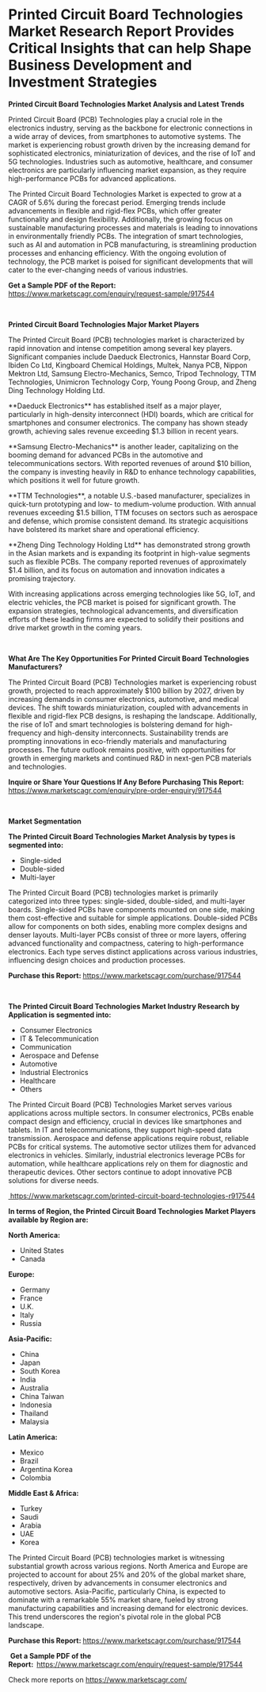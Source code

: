 <p><h1>Printed Circuit Board Technologies Market Research Report Provides Critical Insights that can help Shape Business Development and Investment Strategies</h1></p><p><strong>Printed Circuit Board Technologies Market Analysis and Latest Trends</strong></p>
<p><p>Printed Circuit Board (PCB) Technologies play a crucial role in the electronics industry, serving as the backbone for electronic connections in a wide array of devices, from smartphones to automotive systems. The market is experiencing robust growth driven by the increasing demand for sophisticated electronics, miniaturization of devices, and the rise of IoT and 5G technologies. Industries such as automotive, healthcare, and consumer electronics are particularly influencing market expansion, as they require high-performance PCBs for advanced applications.</p><p>The Printed Circuit Board Technologies Market is expected to grow at a CAGR of 5.6% during the forecast period. Emerging trends include advancements in flexible and rigid-flex PCBs, which offer greater functionality and design flexibility. Additionally, the growing focus on sustainable manufacturing processes and materials is leading to innovations in environmentally friendly PCBs. The integration of smart technologies, such as AI and automation in PCB manufacturing, is streamlining production processes and enhancing efficiency. With the ongoing evolution of technology, the PCB market is poised for significant developments that will cater to the ever-changing needs of various industries.</p></p>
<p><strong>Get a Sample PDF of the Report:&nbsp;</strong> <a href="https://www.marketscagr.com/enquiry/request-sample/917544?utm_campaign=3099&utm_medium=2&utm_source=Github&utm_content=ia&utm_term=07032025&utm_id=printed-circuit-board-technologies">https://www.marketscagr.com/enquiry/request-sample/917544</a></p>
<p>&nbsp;</p>
<p><strong>Printed Circuit Board Technologies Major Market Players</strong></p>
<p><p>The Printed Circuit Board (PCB) technologies market is characterized by rapid innovation and intense competition among several key players. Significant companies include Daeduck Electronics, Hannstar Board Corp, Ibiden Co Ltd, Kingboard Chemical Holdings, Multek, Nanya PCB, Nippon Mektron Ltd, Samsung Electro-Mechanics, Semco, Tripod Technology, TTM Technologies, Unimicron Technology Corp, Young Poong Group, and Zheng Ding Technology Holding Ltd.</p><p>**Daeduck Electronics** has established itself as a major player, particularly in high-density interconnect (HDI) boards, which are critical for smartphones and consumer electronics. The company has shown steady growth, achieving sales revenue exceeding $1.3 billion in recent years.</p><p>**Samsung Electro-Mechanics** is another leader, capitalizing on the booming demand for advanced PCBs in the automotive and telecommunications sectors. With reported revenues of around $10 billion, the company is investing heavily in R&D to enhance technology capabilities, which positions it well for future growth.</p><p>**TTM Technologies**, a notable U.S.-based manufacturer, specializes in quick-turn prototyping and low- to medium-volume production. With annual revenues exceeding $1.5 billion, TTM focuses on sectors such as aerospace and defense, which promise consistent demand. Its strategic acquisitions have bolstered its market share and operational efficiency.</p><p>**Zheng Ding Technology Holding Ltd** has demonstrated strong growth in the Asian markets and is expanding its footprint in high-value segments such as flexible PCBs. The company reported revenues of approximately $1.4 billion, and its focus on automation and innovation indicates a promising trajectory.</p><p>With increasing applications across emerging technologies like 5G, IoT, and electric vehicles, the PCB market is poised for significant growth. The expansion strategies, technological advancements, and diversification efforts of these leading firms are expected to solidify their positions and drive market growth in the coming years.</p></p>
<p>&nbsp;</p>
<p><strong>What Are The Key Opportunities For Printed Circuit Board Technologies Manufacturers?</strong></p>
<p><p>The Printed Circuit Board (PCB) Technologies market is experiencing robust growth, projected to reach approximately $100 billion by 2027, driven by increasing demands in consumer electronics, automotive, and medical devices. The shift towards miniaturization, coupled with advancements in flexible and rigid-flex PCB designs, is reshaping the landscape. Additionally, the rise of IoT and smart technologies is bolstering demand for high-frequency and high-density interconnects. Sustainability trends are prompting innovations in eco-friendly materials and manufacturing processes. The future outlook remains positive, with opportunities for growth in emerging markets and continued R&D in next-gen PCB materials and technologies.</p></p>
<p><strong>Inquire or Share Your Questions If Any Before Purchasing This Report:</strong> <a href="https://www.marketscagr.com/enquiry/pre-order-enquiry/917544?utm_campaign=3099&utm_medium=2&utm_source=Github&utm_content=ia&utm_term=07032025&utm_id=printed-circuit-board-technologies">https://www.marketscagr.com/enquiry/pre-order-enquiry/917544</a></p>
<p>&nbsp;</p>
<p><strong>Market Segmentation</strong></p>
<p><strong>The Printed Circuit Board Technologies Market Analysis by types is segmented into:</strong></p>
<p><ul><li>Single-sided</li><li>Double-sided</li><li>Multi-layer</li></ul></p>
<p><p>The Printed Circuit Board (PCB) technologies market is primarily categorized into three types: single-sided, double-sided, and multi-layer boards. Single-sided PCBs have components mounted on one side, making them cost-effective and suitable for simple applications. Double-sided PCBs allow for components on both sides, enabling more complex designs and denser layouts. Multi-layer PCBs consist of three or more layers, offering advanced functionality and compactness, catering to high-performance electronics. Each type serves distinct applications across various industries, influencing design choices and production processes.</p></p>
<p><strong>Purchase this Report:&nbsp;</strong><a href="https://www.marketscagr.com/purchase/917544?utm_campaign=3099&utm_medium=2&utm_source=Github&utm_content=ia&utm_term=07032025&utm_id=printed-circuit-board-technologies">https://www.marketscagr.com/purchase/917544</a></p>
<p>&nbsp;</p>
<p><strong>The Printed Circuit Board Technologies Market Industry Research by Application is segmented into:</strong></p>
<p><ul><li>Consumer Electronics</li><li>IT & Telecommunication</li><li>Communication</li><li>Aerospace and Defense</li><li>Automotive</li><li>Industrial Electronics</li><li>Healthcare</li><li>Others</li></ul></p>
<p><p>The Printed Circuit Board (PCB) Technologies Market serves various applications across multiple sectors. In consumer electronics, PCBs enable compact design and efficiency, crucial in devices like smartphones and tablets. In IT and telecommunications, they support high-speed data transmission. Aerospace and defense applications require robust, reliable PCBs for critical systems. The automotive sector utilizes them for advanced electronics in vehicles. Similarly, industrial electronics leverage PCBs for automation, while healthcare applications rely on them for diagnostic and therapeutic devices. Other sectors continue to adopt innovative PCB solutions for diverse needs.</p></p>
<p><a href="https://www.marketscagr.com/printed-circuit-board-technologies-r917544?utm_campaign=3099&utm_medium=2&utm_source=Github&utm_content=ia&utm_term=07032025&utm_id=printed-circuit-board-technologies">&nbsp;https://www.marketscagr.com/printed-circuit-board-technologies-r917544</a></p>
<p><strong>In terms of Region, the Printed Circuit Board Technologies Market Players available by Region are:</strong></p>
<p>
    <p> <strong> North America: </strong>
        <ul>
            <li>United States</li>
            <li>Canada</li>
        </ul>
        </p> 
    <p> <strong> Europe: </strong>
        <ul>
            <li>Germany</li>
            <li>France</li>
            <li>U.K.</li>
            <li>Italy</li>
            <li>Russia</li>
        </ul>
        </p> 
    <p> <strong> Asia-Pacific: </strong>
        <ul>
            <li>China</li>
            <li>Japan</li>
            <li>South Korea</li>
            <li>India</li>
            <li>Australia</li>
            <li>China Taiwan</li>
            <li>Indonesia</li>
            <li>Thailand</li>
            <li>Malaysia</li>
        </ul>
        </p> 
    <p> <strong> Latin America: </strong>
        <ul>
            <li>Mexico</li>
            <li>Brazil</li>
            <li>Argentina Korea</li>
            <li>Colombia</li>
        </ul>
        </p> 
    <p> <strong> Middle East & Africa: </strong>
        <ul>
            <li>Turkey</li>
            <li>Saudi</li>
            <li>Arabia</li>
            <li>UAE</li>
            <li>Korea</li>
        </ul>
    </p>
    </p>
<p><p>The Printed Circuit Board (PCB) technologies market is witnessing substantial growth across various regions. North America and Europe are projected to account for about 25% and 20% of the global market share, respectively, driven by advancements in consumer electronics and automotive sectors. Asia-Pacific, particularly China, is expected to dominate with a remarkable 55% market share, fueled by strong manufacturing capabilities and increasing demand for electronic devices. This trend underscores the region's pivotal role in the global PCB landscape.</p></p>
<p><strong>Purchase this Report: </strong><a href="https://www.marketscagr.com/purchase/917544?utm_campaign=3099&utm_medium=2&utm_source=Github&utm_content=ia&utm_term=07032025&utm_id=printed-circuit-board-technologies">https://www.marketscagr.com/purchase/917544</a></p>
<p>&nbsp;<strong>Get a Sample PDF of the Report:&nbsp;&nbsp;</strong><a href="https://www.marketscagr.com/enquiry/request-sample/917544?utm_campaign=3099&utm_medium=2&utm_source=Github&utm_content=ia&utm_term=07032025&utm_id=printed-circuit-board-technologies">https://www.marketscagr.com/enquiry/request-sample/917544</a></p>
<p><strong></strong></p>
<p>Check more reports on <a href="https://www.marketscagr.com/?utm_campaign=3099&utm_medium=2&utm_source=Github&utm_content=ia&utm_term=07032025&utm_id=printed-circuit-board-technologies">https://www.marketscagr.com/</a></p>